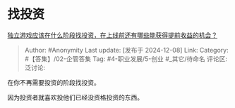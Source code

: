 # 找投资
[独立游戏应该在什么阶段找投资，在上线前还有哪些能获得提前收益的机会？](https://www.zhihu.com/question/4852727204/answer/50753975876)

> Author: #Anonymity
> Last update: [发布于 2024-12-08]
> Link:
> Category: #【答集】/02-企管答集 
> Tag: #4-职业发展/5-创业 #_其它/待命名 
> 评论区:
> 泛讨论:

在你不再需要投资的阶段找投资。

因为投资者就喜欢投他们已经没资格投资的东西。
